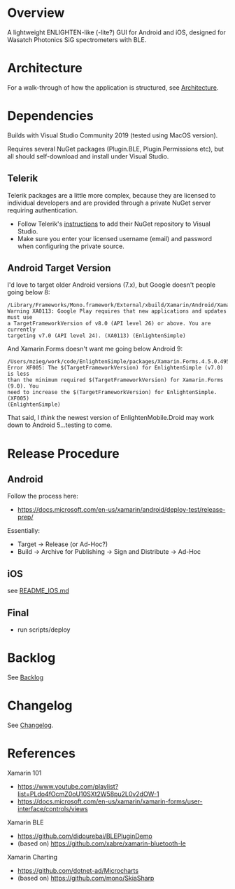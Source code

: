 # Overview

A lightweight ENLIGHTEN-like (-lite?) GUI for Android and iOS, designed for 
Wasatch Photonics SiG spectrometers with BLE.

# Architecture

For a walk-through of how the application is structured, see 
[Architecture](README_ARCHITECTURE.md).

# Dependencies

Builds with Visual Studio Community 2019 (tested using MacOS version).

Requires several NuGet packages (Plugin.BLE, Plugin.Permissions etc), but all 
should self-download and install under Visual Studio.

## Telerik ##

Telerik packages are a little more complex, because they are licensed to 
individual developers and are provided through a private NuGet server requiring
authentication.

- Follow Telerik's [instructions](https://docs.telerik.com/devtools/xamarin/installation-and-deployment/telerik-nuget-server#visual-studio-for-mac) 
  to add their NuGet repository to Visual Studio.
- Make sure you enter your licensed username (email) and password when configuring 
  the private source.

## Android Target Version

I'd love to target older Android versions (7.x), but Google doesn't people going
below 8:

    /Library/Frameworks/Mono.framework/External/xbuild/Xamarin/Android/Xamarin.Android.Common.targets(2,2): 
    Warning XA0113: Google Play requires that new applications and updates must use 
    a TargetFrameworkVersion of v8.0 (API level 26) or above. You are currently 
    targeting v7.0 (API level 24). (XA0113) (EnlightenSimple)

And Xamarin.Forms doesn't want me going below Android 9:

    /Users/mzieg/work/code/EnlightenSimple/packages/Xamarin.Forms.4.5.0.495/build/Xamarin.Forms.targets(5,5): 
    Error XF005: The $(TargetFrameworkVersion) for EnlightenSimple (v7.0) is less
    than the minimum required $(TargetFrameworkVersion) for Xamarin.Forms (9.0). You
    need to increase the $(TargetFrameworkVersion) for EnlightenSimple. (XF005) 
    (EnlightenSimple)

That said, I _think_ the newest version of EnlightenMobile.Droid may work down 
to Android 5...testing to come.

# Release Procedure

## Android 

Follow the process here:

- https://docs.microsoft.com/en-us/xamarin/android/deploy-test/release-prep/

Essentially:
- Target -> Release (or Ad-Hoc?)
- Build -> Archive for Publishing -> Sign and Distribute -> Ad-Hoc

## iOS

see [README_IOS.md](README_IOS.md)

## Final

- run scripts/deploy

# Backlog

See [Backlog](https://wiki.wasatchphotonics.com/index.php?title=ENLIGHTEN_Mobile#Backlog)

# Changelog

See [Changelog](README_CHANGELOG.md).

# References

Xamarin 101 

- https://www.youtube.com/playlist?list=PLdo4fOcmZ0oU10SXt2W58pu2L0v2dOW-1
- https://docs.microsoft.com/en-us/xamarin/xamarin-forms/user-interface/controls/views

Xamarin BLE

- https://github.com/didourebai/BLEPluginDemo
- (based on) https://github.com/xabre/xamarin-bluetooth-le

Xamarin Charting

- https://github.com/dotnet-ad/Microcharts
- (based on) https://github.com/mono/SkiaSharp 

